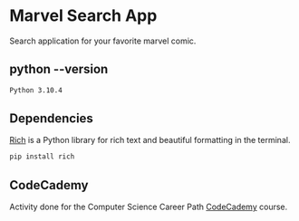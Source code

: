 # Marvel Search App

Search application for your favorite marvel comic.

## python --version

```bash
Python 3.10.4
```

## Dependencies
[Rich](https://github.com/Textualize/rich) is a Python library for rich text and beautiful formatting in the terminal.
```bash
pip install rich
```
## CodeCademy
Activity done for the Computer Science Career Path [CodeCademy](https://www.codecademy.com/learn) course.
